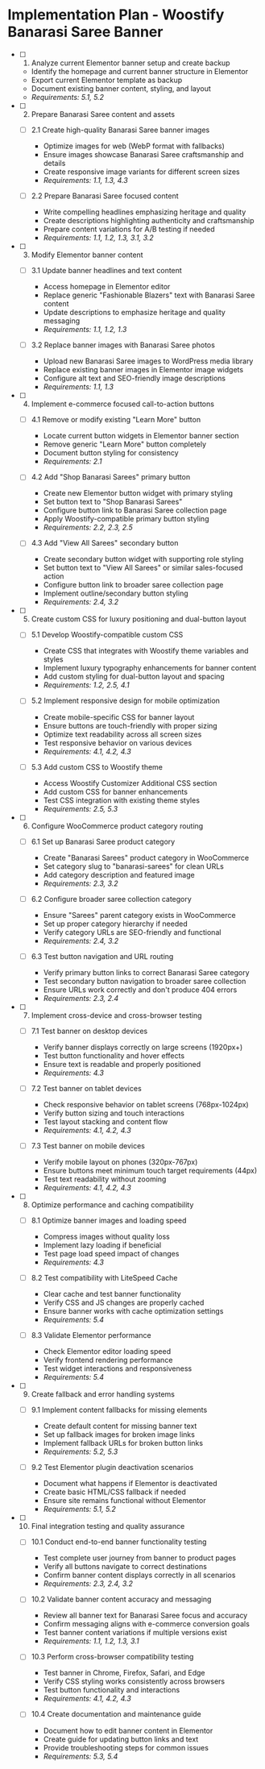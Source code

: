 # Implementation Plan - Woostify Banarasi Saree Banner

- [ ] 1. Analyze current Elementor banner setup and create backup
  - Identify the homepage and current banner structure in Elementor
  - Export current Elementor template as backup
  - Document existing banner content, styling, and layout
  - _Requirements: 5.1, 5.2_

- [ ] 2. Prepare Banarasi Saree content and assets
  - [ ] 2.1 Create high-quality Banarasi Saree banner images
    - Optimize images for web (WebP format with fallbacks)
    - Ensure images showcase Banarasi Saree craftsmanship and details
    - Create responsive image variants for different screen sizes
    - _Requirements: 1.1, 1.3, 4.3_

  - [ ] 2.2 Prepare Banarasi Saree focused content
    - Write compelling headlines emphasizing heritage and quality
    - Create descriptions highlighting authenticity and craftsmanship
    - Prepare content variations for A/B testing if needed
    - _Requirements: 1.1, 1.2, 1.3, 3.1, 3.2_

- [ ] 3. Modify Elementor banner content
  - [ ] 3.1 Update banner headlines and text content
    - Access homepage in Elementor editor
    - Replace generic "Fashionable Blazers" text with Banarasi Saree content
    - Update descriptions to emphasize heritage and quality messaging
    - _Requirements: 1.1, 1.2, 1.3_

  - [ ] 3.2 Replace banner images with Banarasi Saree photos
    - Upload new Banarasi Saree images to WordPress media library
    - Replace existing banner images in Elementor image widgets
    - Configure alt text and SEO-friendly image descriptions
    - _Requirements: 1.1, 1.3_

- [ ] 4. Implement e-commerce focused call-to-action buttons
  - [ ] 4.1 Remove or modify existing "Learn More" button
    - Locate current button widgets in Elementor banner section
    - Remove generic "Learn More" button completely
    - Document button styling for consistency
    - _Requirements: 2.1_

  - [ ] 4.2 Add "Shop Banarasi Sarees" primary button
    - Create new Elementor button widget with primary styling
    - Set button text to "Shop Banarasi Sarees"
    - Configure button link to Banarasi Saree collection page
    - Apply Woostify-compatible primary button styling
    - _Requirements: 2.2, 2.3, 2.5_

  - [ ] 4.3 Add "View All Sarees" secondary button
    - Create secondary button widget with supporting role styling
    - Set button text to "View All Sarees" or similar sales-focused action
    - Configure button link to broader saree collection page
    - Implement outline/secondary button styling
    - _Requirements: 2.4, 3.2_

- [ ] 5. Create custom CSS for luxury positioning and dual-button layout
  - [ ] 5.1 Develop Woostify-compatible custom CSS
    - Create CSS that integrates with Woostify theme variables and styles
    - Implement luxury typography enhancements for banner content
    - Add custom styling for dual-button layout and spacing
    - _Requirements: 1.2, 2.5, 4.1_

  - [ ] 5.2 Implement responsive design for mobile optimization
    - Create mobile-specific CSS for banner layout
    - Ensure buttons are touch-friendly with proper sizing
    - Optimize text readability across all screen sizes
    - Test responsive behavior on various devices
    - _Requirements: 4.1, 4.2, 4.3_

  - [ ] 5.3 Add custom CSS to Woostify theme
    - Access Woostify Customizer Additional CSS section
    - Add custom CSS for banner enhancements
    - Test CSS integration with existing theme styles
    - _Requirements: 2.5, 5.3_

- [ ] 6. Configure WooCommerce product category routing
  - [ ] 6.1 Set up Banarasi Saree product category
    - Create "Banarasi Sarees" product category in WooCommerce
    - Set category slug to "banarasi-sarees" for clean URLs
    - Add category description and featured image
    - _Requirements: 2.3, 3.2_

  - [ ] 6.2 Configure broader saree collection category
    - Ensure "Sarees" parent category exists in WooCommerce
    - Set up proper category hierarchy if needed
    - Verify category URLs are SEO-friendly and functional
    - _Requirements: 2.4, 3.2_

  - [ ] 6.3 Test button navigation and URL routing
    - Verify primary button links to correct Banarasi Saree category
    - Test secondary button navigation to broader saree collection
    - Ensure URLs work correctly and don't produce 404 errors
    - _Requirements: 2.3, 2.4_

- [ ] 7. Implement cross-device and cross-browser testing
  - [ ] 7.1 Test banner on desktop devices
    - Verify banner displays correctly on large screens (1920px+)
    - Test button functionality and hover effects
    - Ensure text is readable and properly positioned
    - _Requirements: 4.3_

  - [ ] 7.2 Test banner on tablet devices
    - Check responsive behavior on tablet screens (768px-1024px)
    - Verify button sizing and touch interactions
    - Test layout stacking and content flow
    - _Requirements: 4.1, 4.2, 4.3_

  - [ ] 7.3 Test banner on mobile devices
    - Verify mobile layout on phones (320px-767px)
    - Ensure buttons meet minimum touch target requirements (44px)
    - Test text readability without zooming
    - _Requirements: 4.1, 4.2, 4.3_

- [ ] 8. Optimize performance and caching compatibility
  - [ ] 8.1 Optimize banner images and loading speed
    - Compress images without quality loss
    - Implement lazy loading if beneficial
    - Test page load speed impact of changes
    - _Requirements: 4.3_

  - [ ] 8.2 Test compatibility with LiteSpeed Cache
    - Clear cache and test banner functionality
    - Verify CSS and JS changes are properly cached
    - Ensure banner works with cache optimization settings
    - _Requirements: 5.4_

  - [ ] 8.3 Validate Elementor performance
    - Check Elementor editor loading speed
    - Verify frontend rendering performance
    - Test widget interactions and responsiveness
    - _Requirements: 5.4_

- [ ] 9. Create fallback and error handling systems
  - [ ] 9.1 Implement content fallbacks for missing elements
    - Create default content for missing banner text
    - Set up fallback images for broken image links
    - Implement fallback URLs for broken button links
    - _Requirements: 5.2, 5.3_

  - [ ] 9.2 Test Elementor plugin deactivation scenarios
    - Document what happens if Elementor is deactivated
    - Create basic HTML/CSS fallback if needed
    - Ensure site remains functional without Elementor
    - _Requirements: 5.1, 5.2_

- [ ] 10. Final integration testing and quality assurance
  - [ ] 10.1 Conduct end-to-end banner functionality testing
    - Test complete user journey from banner to product pages
    - Verify all buttons navigate to correct destinations
    - Confirm banner content displays correctly in all scenarios
    - _Requirements: 2.3, 2.4, 3.2_

  - [ ] 10.2 Validate banner content accuracy and messaging
    - Review all banner text for Banarasi Saree focus and accuracy
    - Confirm messaging aligns with e-commerce conversion goals
    - Test banner content variations if multiple versions exist
    - _Requirements: 1.1, 1.2, 1.3, 3.1_

  - [ ] 10.3 Perform cross-browser compatibility testing
    - Test banner in Chrome, Firefox, Safari, and Edge
    - Verify CSS styling works consistently across browsers
    - Test button functionality and interactions
    - _Requirements: 4.1, 4.2, 4.3_

  - [ ] 10.4 Create documentation and maintenance guide
    - Document how to edit banner content in Elementor
    - Create guide for updating button links and text
    - Provide troubleshooting steps for common issues
    - _Requirements: 5.3, 5.4_